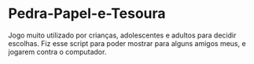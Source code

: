 # Pedra-Papel-e-Tesoura
Jogo muito utilizado por crianças, adolescentes e adultos para decidir escolhas.
Fiz esse script para poder mostrar para alguns amigos meus, e jogarem contra o computador.
